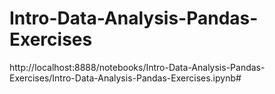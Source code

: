 # Intro-Data-Analysis-Pandas-Exercises
http://localhost:8888/notebooks/Intro-Data-Analysis-Pandas-Exercises/Intro-Data-Analysis-Pandas-Exercises.ipynb#
